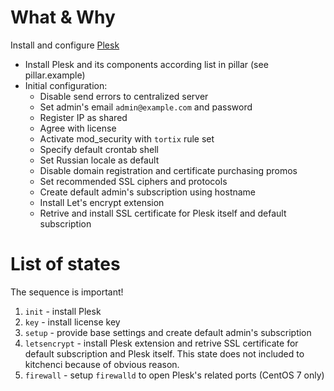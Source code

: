 # What & Why
Install and configure [Plesk](https://www.plesk.com)

* Install Plesk and its components according list in pillar (see pillar.example)
* Initial configuration:
    * Disable send errors to centralized server
    * Set admin's email `admin@example.com` and password
    * Register IP as shared
    * Agree with license
    * Activate mod_security with `tortix` rule set
    * Specify default crontab shell
    * Set Russian locale as default
    * Disable domain registration and certificate purchasing promos
    * Set recommended SSL ciphers and protocols
    * Create default admin's subscription using hostname
    * Install Let's encrypt extension
    * Retrive and install SSL certificate for Plesk itself and default subscription

# List of states
The sequence is important!

1. `init` - install Plesk
2. `key` - install license key
3. `setup` - provide base settings and create default admin's subscription
4. `letsencrypt` - install Plesk extension and retrive SSL certificate for default subscription and Plesk itself. This state does not included to kitchenci because of obvious reason.
5. `firewall` - setup `firewalld` to open Plesk's related ports (CentOS 7 only)
